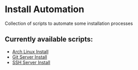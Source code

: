 # Install Automation
Collection of scripts to automate some installation processes

## Currently available scripts:
- [Arch Linux Install](arch-linux/install.sh)
- [Git Server Install](git-server/install.sh)
- [SSH Server Install](ssh-server/install.sh)
